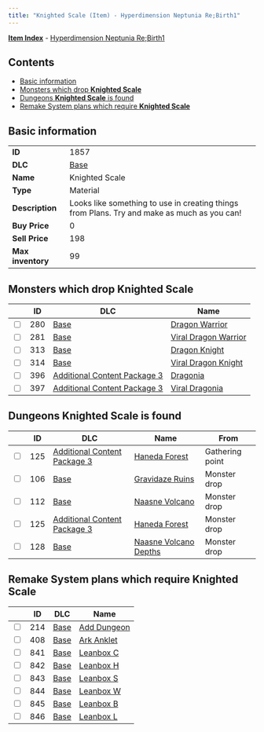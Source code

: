 ```yaml
---
title: "Knighted Scale (Item) - Hyperdimension Neptunia Re;Birth1"
---
```


[**Item Index**](/neptunia/rb1/item/index.html) - [Hyperdimension Neptunia Re;Birth1](/neptunia/rb1)

## Contents

- [Basic information](#basic-information)
- [Monsters which drop **Knighted Scale**](#monsters-which-drop-knighted-scale)
- [Dungeons **Knighted Scale** is found](#dungeons-knighted-scale-is-found)
- [Remake System plans which require **Knighted Scale**](#remake-system-plans-which-require-knighted-scale)

## Basic information

|   |   |
| -- | -- |
| **ID** | 1857 |
| **DLC** | [Base](/neptunia/rb1/dlc/1-base.html) |
| **Name** | Knighted Scale |
| **Type** | Material |
| **Description** | Looks like something to use in creating things from Plans. Try and make as much as you can! |
| **Buy Price** | 0 |
| **Sell Price** | 198 |
| **Max inventory** | 99 |


## Monsters which drop **Knighted Scale**

|    | ID | DLC | Name |
| -- | -- | --- | ---- |
| <input type="checkbox" id="rb1-monster-1-280" class="trackbox" /> | 280 | [Base](/neptunia/rb1/dlc/1-base.html) | [Dragon Warrior](/neptunia/rb1/monster/1-280-dragon-warrior.html) |
| <input type="checkbox" id="rb1-monster-1-281" class="trackbox" /> | 281 | [Base](/neptunia/rb1/dlc/1-base.html) | [Viral Dragon Warrior](/neptunia/rb1/monster/1-281-viral-dragon-warrior.html) |
| <input type="checkbox" id="rb1-monster-1-313" class="trackbox" /> | 313 | [Base](/neptunia/rb1/dlc/1-base.html) | [Dragon Knight](/neptunia/rb1/monster/1-313-dragon-knight.html) |
| <input type="checkbox" id="rb1-monster-1-314" class="trackbox" /> | 314 | [Base](/neptunia/rb1/dlc/1-base.html) | [Viral Dragon Knight](/neptunia/rb1/monster/1-314-viral-dragon-knight.html) |
| <input type="checkbox" id="rb1-monster-12-396" class="trackbox" /> | 396 | [Additional Content Package 3](/neptunia/rb1/dlc/12-pack3.html) | [Dragonia](/neptunia/rb1/monster/12-396-dragonia.html) |
| <input type="checkbox" id="rb1-monster-12-397" class="trackbox" /> | 397 | [Additional Content Package 3](/neptunia/rb1/dlc/12-pack3.html) | [Viral Dragonia](/neptunia/rb1/monster/12-397-viral-dragonia.html) |


## Dungeons **Knighted Scale** is found

|    | ID | DLC | Name | From |
| -- | -- | --- | ---- | ---- |
| <input type="checkbox" id="rb1-dungeon-12-125" class="trackbox" /> | 125 | [Additional Content Package 3](/neptunia/rb1/dlc/12-pack3.html) | [Haneda Forest](/neptunia/rb1/dungeon/12-125-haneda-forest.html) | Gathering point |
| <input type="checkbox" id="rb1-dungeon-1-106" class="trackbox" /> | 106 | [Base](/neptunia/rb1/dlc/1-base.html) | [Gravidaze Ruins](/neptunia/rb1/dungeon/1-106-gravidaze-ruins.html) | Monster drop |
| <input type="checkbox" id="rb1-dungeon-1-112" class="trackbox" /> | 112 | [Base](/neptunia/rb1/dlc/1-base.html) | [Naasne Volcano](/neptunia/rb1/dungeon/1-112-naasne-volcano.html) | Monster drop |
| <input type="checkbox" id="rb1-dungeon-12-125" class="trackbox" /> | 125 | [Additional Content Package 3](/neptunia/rb1/dlc/12-pack3.html) | [Haneda Forest](/neptunia/rb1/dungeon/12-125-haneda-forest.html) | Monster drop |
| <input type="checkbox" id="rb1-dungeon-1-128" class="trackbox" /> | 128 | [Base](/neptunia/rb1/dlc/1-base.html) | [Naasne Volcano Depths](/neptunia/rb1/dungeon/1-128-naasne-volcano-depths.html) | Monster drop |


## Remake System plans which require **Knighted Scale**

|    | ID | DLC | Name |
| -- | -- | --- | ---- |
| <input type="checkbox" id="rb1-quest-1-214" class="trackbox" /> | 214 | [Base](/neptunia/rb1/dlc/1-base.html) | [Add Dungeon](/neptunia/rb1/quest/1-214-add-dungeon.html) |
| <input type="checkbox" id="rb1-quest-1-408" class="trackbox" /> | 408 | [Base](/neptunia/rb1/dlc/1-base.html) | [Ark Anklet](/neptunia/rb1/quest/1-408-ark-anklet.html) |
| <input type="checkbox" id="rb1-quest-1-841" class="trackbox" /> | 841 | [Base](/neptunia/rb1/dlc/1-base.html) | [Leanbox C](/neptunia/rb1/quest/1-841-leanbox-c.html) |
| <input type="checkbox" id="rb1-quest-1-842" class="trackbox" /> | 842 | [Base](/neptunia/rb1/dlc/1-base.html) | [Leanbox H](/neptunia/rb1/quest/1-842-leanbox-h.html) |
| <input type="checkbox" id="rb1-quest-1-843" class="trackbox" /> | 843 | [Base](/neptunia/rb1/dlc/1-base.html) | [Leanbox S](/neptunia/rb1/quest/1-843-leanbox-s.html) |
| <input type="checkbox" id="rb1-quest-1-844" class="trackbox" /> | 844 | [Base](/neptunia/rb1/dlc/1-base.html) | [Leanbox W](/neptunia/rb1/quest/1-844-leanbox-w.html) |
| <input type="checkbox" id="rb1-quest-1-845" class="trackbox" /> | 845 | [Base](/neptunia/rb1/dlc/1-base.html) | [Leanbox B](/neptunia/rb1/quest/1-845-leanbox-b.html) |
| <input type="checkbox" id="rb1-quest-1-846" class="trackbox" /> | 846 | [Base](/neptunia/rb1/dlc/1-base.html) | [Leanbox L](/neptunia/rb1/quest/1-846-leanbox-l.html) |
